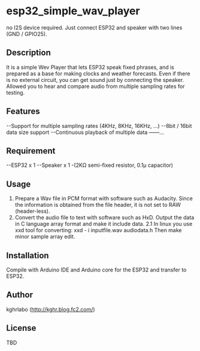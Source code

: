 # esp32_simple_wav_player
no I2S device required. Just connect ESP32 and speaker with two lines (GND / GPIO25).

## Description

It is a simple Wev Player that lets ESP32 speak fixed phrases, and is prepared as a base for making clocks and weather forecasts.
Even if there is no external circuit, you can get sound just by connecting the speaker. Allowed you to hear and compare audio from multiple sampling rates for testing.

## Features

--Support for multiple sampling rates (4KHz, 8KHz, 16KHz, ...)
--8bit / 16bit data size support
--Continuous playback of multiple data
――...

## Requirement

--ESP32 x 1
--Speaker x 1
-(2KΩ semi-fixed resistor, 0.1μ capacitor)


## Usage

1. Prepare a Wav file in PCM format with software such as Audacity. Since the information is obtained from the file header, it is not set to RAW (header-less).
2. Convert the audio file to text with software such as HxD. Output the data in C language array format and make it include data.
2.1 In linux you use xxd tool for converting: xxd - i inputfile.wav audiodata.h Then make minor sample array edit.

## Installation

Compile with Arduino IDE and Arduino core for the ESP32 and transfer to ESP32.

## Author

kghrlabo (http://kghr.blog.fc2.com/)

## License

TBD 
